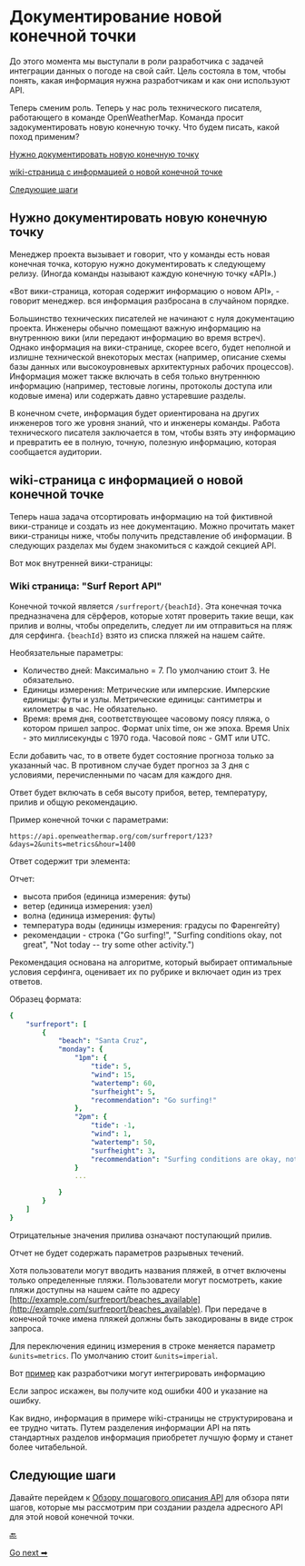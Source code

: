 # Документирование новой конечной точки


До этого момента мы выступали в роли разработчика с задачей интеграции данных о погоде на свой сайт. Цель состояла в том, чтобы понять, какая информация нужна разработчикам и как они используют API.

Теперь сменим роль. Теперь у нас роль технического писателя, работающего в команде OpenWeatherMap. Команда просит задокументировать новую конечную точку. Что будем писать, какой поход применим?

[Нужно документировать новую конечную точку](#newDoc)

[wiki-страница с информацией о новой конечной точке](#wikiPage)

[Следующие шаги](#nextStep)

<a name="newDoc"></a>
## Нужно документировать новую конечную точку

Менеджер проекта вызывает и говорит, что у команды есть новая конечная точка, которую нужно документировать к следующему релизу. (Иногда команды называют каждую конечную точку «API».)

«Вот вики-страница, которая содержит информацию о новом API», - говорит менеджер. вся информация разбросана в случайном порядке.

Большинство технических писателей не начинают с нуля документацию проекта. Инженеры обычно помещают важную информацию на внутреннюю вики (или передают информацию во время встреч). Однако информация на вики-странице, скорее всего, будет неполной и излишне технической в ​​некоторых местах (например, описание схемы базы данных или высокоуровневых архитектурных рабочих процессов). Информация может также включать в себя только внутреннюю информацию (например, тестовые логины, протоколы доступа или кодовые имена) или содержать давно устаревшие разделы.

В конечном счете, информация будет ориентирована на других инженеров того же уровня знаний, что и инженеры команды. Работа технического писателя заключается в том, чтобы взять эту информацию и превратить ее в полную, точную, полезную информацию, которая сообщается аудитории.

<a name="wikiPage"></a>
## wiki-страница с информацией о новой конечной точке

Теперь наша задача отсортировать информацию на той фиктивной вики-странице и создать из нее документацию. Можно прочитать макет вики-страницы ниже, чтобы получить представление об информации. В следующих разделах мы будем знакомиться с каждой секцией API.

Вот мок внутренней вики-страницы:

<a name="wikiSerf"></a>
### Wiki страница: "Surf Report API"

Конечной точкой является `/surfreport/{beachId}`. Эта конечная точка предназначена для сёрферов, которые хотят проверить такие вещи, как прилив и волны, чтобы определить, следует ли им отправиться на пляж для серфинга. `{beachId}`
взято из списка пляжей на нашем сайте.

Необязательные параметры:

- Количество дней: Максимально = 7. По умолчанию стоит 3. Не обязательно.
- Единицы измерения: Метрические или имперские. Имперские единицы: футы и узлы. Метрические единицы: сантиметры и километры в час. Не обязательно.
- Время: время дня, соответствующее часовому поясу пляжа, о котором пришел запрос. Формат unix time, он же эпоха. Время Unix - это миллисекунды с 1970 года. Часовой пояс - GMT или UTC.

Если добавить час, то в ответе будет состояние прогноза только за указанный час. В противном случае будет прогноз за 3 дня с условиями, перечисленными по часам для каждого дня.

Ответ будет включать в себя высоту прибоя, ветер, температуру, прилив и общую рекомендацию.

Пример конечной точки с параметрами:

    https://api.openweathermap.org/com/surfreport/123?&days=2&units=metrics&hour=1400    

Ответ содержит три элемента:

Отчет:

- высота прибоя (единица измерения: футы)
- ветер (единица измерения: узел)
- волна (единица измерения: футы)
- температура воды (единицы измерения: градусы по Фаренгейту)
- рекомендации - строка ("Go surfing!", "Surfing conditions okay, not great", "Not today -- try some other activity.")

Рекомендация основана на алгоритме, который выбирает оптимальные условия серфинга, оценивает их по рубрике и включает один из трех ответов.

Образец формата:

```yaml
{
    "surfreport": [
        {
            "beach": "Santa Cruz",
            "monday": {
                "1pm": {
                    "tide": 5,
                    "wind": 15,
                    "watertemp": 60,
                    "surfheight": 5,
                    "recommendation": "Go surfing!"
                },
                "2pm": {
                    "tide": -1,
                    "wind": 1,
                    "watertemp": 50,
                    "surfheight": 3,
                    "recommendation": "Surfing conditions are okay, not great"
                }
                ...

            }
        }
    ]
}
```

Отрицательные значения прилива означают поступающий прилив.

Отчет не будет содержать параметров разрывных течений.

Хотя пользователи могут вводить названия пляжей, в отчет включены только определенные пляжи. Пользователи могут посмотреть, какие пляжи доступны на нашем сайте по адресу [http://example.com/surfreport/beaches_available](http://example.com/surfreport/beaches_available). При передаче в конечной точке имена пляжей должны быть закодированы в виде строк запроса.

Для переключения единиц измерения в строке меняется параметр `&units=metrics`. По умолчанию стоит `&units=imperial`.

Вот [пример](https://www.surfline.com/surf-report/south-beach-ca/5842041f4e65fad6a77089c0) как разработчики могут интегрировать информацию

Если запрос искажен, вы получите код ошибки 400 и указание на ошибку.


Как видно, информация в примере wiki-страницы не структурирована и ее трудно читать. Путем разделения информации API на пять стандартных разделов информация приобретет лучшую форму и станет более читабельной.

<a name="nextStep"></a>
## Следующие шаги

Давайте перейдем к [Обзору пошагового описания API](api-reference-tutorial-overview.md)  для обзора пяти шагов, которые мы рассмотрим при создании раздела адресного API для этой новой конечной точки.

[🔙](README.md)

[Go next ➡](api-reference-tutorial-overview.md)
